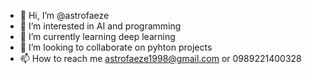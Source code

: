 - 👋 Hi, I’m @astrofaeze
- 👀 I’m interested in AI and programming
- 🌱 I’m currently learning deep learning
- 💞️ I’m looking to collaborate on pyhton projects
- 📫 How to reach me astrofaeze1998@gmail.com  or  0989221400328

<!---
astrofaeze/astrofaeze is a ✨ special ✨ repository because its `README.md` (this file) appears on your GitHub profile.
You can click the Preview link to take a look at your changes.
--->
